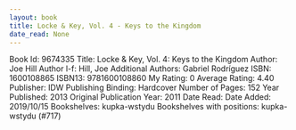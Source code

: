 ```yaml
---
layout: book
title: Locke & Key, Vol. 4 - Keys to the Kingdom
date_read: None
---
```


Book Id: 9674335
Title: Locke & Key, Vol. 4: Keys to the Kingdom
Author: Joe Hill
Author l-f: Hill, Joe
Additional Authors: Gabriel Rodríguez
ISBN: 1600108865
ISBN13: 9781600108860
My Rating: 0
Average Rating: 4.40
Publisher: IDW Publishing
Binding: Hardcover
Number of Pages: 152
Year Published: 2013
Original Publication Year: 2011
Date Read: 
Date Added: 2019/10/15
Bookshelves: kupka-wstydu
Bookshelves with positions: kupka-wstydu (#717)

